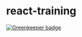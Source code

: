 # react-training

[![Greenkeeper badge](https://badges.greenkeeper.io/xavierartot/react-training.svg)](https://greenkeeper.io/)
